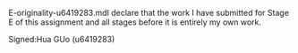 E-originality-u6419283.mdI declare that the work I have submitted for Stage E of this assignment and all stages before it is entirely my own work.


Signed:Hua GUo (u6419283)